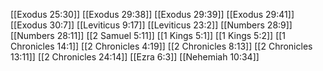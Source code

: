 [[Exodus 25:30]]
[[Exodus 29:38]]
[[Exodus 29:39]]
[[Exodus 29:41]]
[[Exodus 30:7]]
[[Leviticus 9:17]]
[[Leviticus 23:2]]
[[Numbers 28:9]]
[[Numbers 28:11]]
[[2 Samuel 5:11]]
[[1 Kings 5:1]]
[[1 Kings 5:2]]
[[1 Chronicles 14:1]]
[[2 Chronicles 4:19]]
[[2 Chronicles 8:13]]
[[2 Chronicles 13:11]]
[[2 Chronicles 24:14]]
[[Ezra 6:3]]
[[Nehemiah 10:34]]
